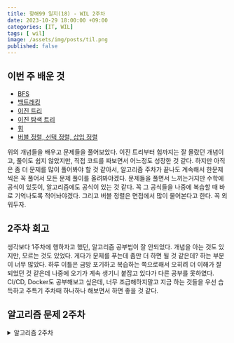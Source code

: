 ```yaml
---
title: 항해99 일지(18) - WIL 2주차
date: 2023-10-29 18:00:00 +09:00
categories: [IT, WIL]
tags: [ wil]
image: /assets/img/posts/til.png
published: false
---
```



## 이번 주 배운 것
+ [BFS](https://honge7694.github.io/posts/%ED%95%AD%ED%95%B499-%EC%9D%BC%EC%A7%80(17)-Bubble,-Selection,-Insertion/)
+ [백트래킹](https://honge7694.github.io/posts/%ED%95%AD%ED%95%B499-%EC%9D%BC%EC%A7%80(13)-Backtracking/)
+ [이진 트리](https://honge7694.github.io/posts/%ED%95%AD%ED%95%B499-%EC%9D%BC%EC%A7%80(14)-Tree,-BinaryTree/)
+ [이진 탐색 트리](https://honge7694.github.io/posts/%ED%95%AD%ED%95%B499-%EC%9D%BC%EC%A7%80(15)-BST/)
+ [힙](https://honge7694.github.io/posts/%ED%95%AD%ED%95%B499-%EC%9D%BC%EC%A7%80(16)-Heap/)
+ [버블 정렬, 선택 정렬, 삽입 정렬](https://honge7694.github.io/posts/%ED%95%AD%ED%95%B499-%EC%9D%BC%EC%A7%80(17)-Bubble,-Selection,-Insertion/)

위의 개념들을 배우고 문제들을 풀어보았다. 이진 트리부터 힙까지는 잘 몰랐던 개념이고, 풀이도 쉽지 않았지만, 직접 코드를 짜보면서 어느정도 성장한 것 같다. 하지만 아직은 좀 더 문제를 많이 풀어봐야 할 것 같아서, 알고리즘 주차가 끝나도 계속해서 한문제씩은 꼭 풀어서 모든 문제 풀이를 올려봐야겠다. 문제들을 풀면서 느끼는거지만 수학에 공식이 있듯이, 알고리즘에도 공식이 있는 것 같다. 꼭 그 공식들을 나중에 복습할 때 바로 기억나도록 적어놔야겠다. 그리고 버블 정렬은 면접에서 많이 물어본다고 한다. 꼭 외워두자.


## 2주차 회고
생각보다 1주차에 행하자고 했던, 알고리즘 공부법이 잘 안되었다. 개념을 아는 것도 있지만, 모르는 것도 있었다. 게다가 문제를 푸는데 좀만 더 하면 될 것 같은데? 하는 부분이 너무 많았다. 하루 이틀은 금방 포기하고 복습하는 쪽으로해서 오히려 더 이해가 잘 되었던 것 같은데 나중에 오기가 계속 생기니 붙잡고 있다가 다른 공부를 못하였다. CI/CD, Docker도 공부해보고 싶은데, 너무 조급해하지말고 지금 하는 것들을 우선 습득하고 주특기 주차때 하나하나 해보면서 하면 좋을 것 같다.



## 알고리즘 문제 2주차

<details>
<summary> 알고리즘 2주차 </summary>

- 7회차 : 12장 BFS**
     - 예제 문제
         - 조합의 합 https://leetcode.com/problems/combination-sum
    - 기본 과제
        - 부분 집합 https://leetcode.com/problems/subsets/
        - DFS와 BFS https://www.acmicpc.net/problem/1260
    - 심화 과제
        - 일정 재구성 https://leetcode.com/problems/reconstruct-itinerary
        - 코스 스케줄 https://leetcode.com/problems/course-schedule
- 8회차 : **12장 백트래킹**
        - 예제 문제
            - https://www.acmicpc.net/problem/9663
    - 과제
        - https://www.acmicpc.net/problem/9095
    - 심화 과제
        - https://www.acmicpc.net/problem/1759
- 9회차 : **14장 이진 트리**
        - 3-3 이진 트리의 최대 깊이 https://leetcode.com/problems/maximum-depth-of-binary-tree
    - 참고자료
        - 트리 [https://velog.io/@inyong_pang/17강-트리Trees](https://velog.io/@inyong_pang/17%EA%B0%95-%ED%8A%B8%EB%A6%ACTrees)
        - 이진트리 [https://velog.io/@inyong_pang/18강-이진-트리Binary-Trees](https://velog.io/@inyong_pang/18%EA%B0%95-%EC%9D%B4%EC%A7%84-%ED%8A%B8%EB%A6%ACBinary-Trees)
        
    - 기본과제
        - 예상 대진표 https://programmers.co.kr/learn/courses/30/lessons/12985
        
    - 심화과제
        - 이진 트리의 직경 https://leetcode.com/problems/diameter-of-binary-tree
        - 가장 긴 동일 값의 경로 https://leetcode.com/problems/longest-univalue-path
        - 이진 트리 반전 https://leetcode.com/problems/invert-binary-tree
        
    - 추가 과제
        - https://www.acmicpc.net/problem/11725
    
- 10회차 : **14장 이진 트리**
        - 예제 문제
            - 두 이진 트리 병합 [https://leetcode.com/problems/merge-two-binary-tree](https://leetcode.com/problems/merge-two-binary-trees)
    - 참고자료
        - 이진 탐색 트리 : http://ivis.kr/images/a/a5/2018_DS_ch09.pdf
        - 이진 탐색 트리 : https://code-lab1.tistory.com/10
    - 기본과제
        - **Range Sum of BST :** https://leetcode.com/problems/range-sum-of-bst/
        - **Search in a Binary Search Tree :** https://leetcode.com/problems/search-in-a-binary-search-tree/
    - 심화과제
        - 이진 트리 직렬화 & 역직렬화 https://leetcode.com/problems/serialize-and-deserialize-binary-tree
        - 균형 이진 트리 https://leetcode.com/problems/balanced-binary-tree
        - 최소 높이 트리 https://leetcode.com/problems/minimum-height-trees
    - 추가 과제
        - https://www.acmicpc.net/problem/1068
        
- 11회차 : **15장 힙**
        - 2-5 K번째 큰 요소 https://leetcode.com/problems/kth-largest-element-in-an-array/
    - 참고 자료
        - https://www.daleseo.com/python-heapq/
    - 기본과제
        - **Maximum Product of Two Elements in an Array :** https://leetcode.com/problems/maximum-product-of-two-elements-in-an-array/
        - **The K Weakest Rows in a Matrix :** https://leetcode.com/problems/the-k-weakest-rows-in-a-matrix/
    - 심화과제
        - 배열의 K번째 큰 요소 https://leetcode.com/problems/kth-largest-element-in-an-array
    - 추가 과제
        - [boj] https://www.acmicpc.net/problem/1927
        - [boj] https://www.acmicpc.net/problem/11279
        
- 12회차 : **17장 정렬**
    - 참고자료
        - 이것이 취업을 위한 코딩 테스트다 156p~
    - 기본 과제
        - 삽입 정렬 리스트 https://leetcode.com/problems/insertion-sort-list
    - 심화 과제
        - 가장 큰 수 https://leetcode.com/problems/largest-number
    - 추가 과제
        - [boj] https://www.acmicpc.net/problem/5052
</details>




